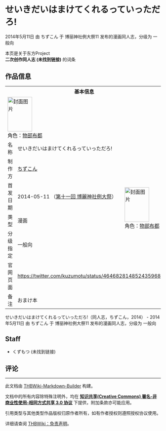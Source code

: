 # せいきだいはまけてくれるっていっただろ!

<!-- source html: G:\repos\THBWiki-Markdown-Builder\THBWikiMarkdown\Temp\main\0\03\ns0%3A%E3%81%9B%E3%81%84%E3%81%8D%E3%81%A0%E3%81%84%E3%81%AF%E3%81%BE%E3%81%91%E3%81%A6%E3%81%8F%E3%82%8C%E3%82%8B%E3%81%A3%E3%81%A6%E3%81%84%E3%81%A3%E3%81%9F%E3%81%A0%E3%82%8D%21.html -->

2014年5月11日 由 ちずこん 于 博丽神社例大祭11 发布的漫画同人志，分级为 一般向

本页是关于东方Project  
 **二次创作同人志 (未找到链接)** 的词条
## 作品信息

<table><tbody><tr><th colspan="3">基本信息</th></tr><tr><td class="cover-artwork-mobile" colspan="2"><a href="./文件-せいきだいはまけてくれるっていっただろ!封面.jpg.md" class="image" title="封面图片"><img alt="封面图片" src="https://upload.thwiki.cc/thumb/b/b3/%E3%81%9B%E3%81%84%E3%81%8D%E3%81%A0%E3%81%84%E3%81%AF%E3%81%BE%E3%81%91%E3%81%A6%E3%81%8F%E3%82%8C%E3%82%8B%E3%81%A3%E3%81%A6%E3%81%84%E3%81%A3%E3%81%9F%E3%81%A0%E3%82%8D%21%E5%B0%81%E9%9D%A2.jpg/79px-%E3%81%9B%E3%81%84%E3%81%8D%E3%81%A0%E3%81%84%E3%81%AF%E3%81%BE%E3%81%91%E3%81%A6%E3%81%8F%E3%82%8C%E3%82%8B%E3%81%A3%E3%81%A6%E3%81%84%E3%81%A3%E3%81%9F%E3%81%A0%E3%82%8D%21%E5%B0%81%E9%9D%A2.jpg" decoding="async" loading="lazy" width="79" height="112" srcset="https://upload.thwiki.cc/thumb/b/b3/%E3%81%9B%E3%81%84%E3%81%8D%E3%81%A0%E3%81%84%E3%81%AF%E3%81%BE%E3%81%91%E3%81%A6%E3%81%8F%E3%82%8C%E3%82%8B%E3%81%A3%E3%81%A6%E3%81%84%E3%81%A3%E3%81%9F%E3%81%A0%E3%82%8D%21%E5%B0%81%E9%9D%A2.jpg/119px-%E3%81%9B%E3%81%84%E3%81%8D%E3%81%A0%E3%81%84%E3%81%AF%E3%81%BE%E3%81%91%E3%81%A6%E3%81%8F%E3%82%8C%E3%82%8B%E3%81%A3%E3%81%A6%E3%81%84%E3%81%A3%E3%81%9F%E3%81%A0%E3%82%8D%21%E5%B0%81%E9%9D%A2.jpg 1.5x, https://upload.thwiki.cc/thumb/b/b3/%E3%81%9B%E3%81%84%E3%81%8D%E3%81%A0%E3%81%84%E3%81%AF%E3%81%BE%E3%81%91%E3%81%A6%E3%81%8F%E3%82%8C%E3%82%8B%E3%81%A3%E3%81%A6%E3%81%84%E3%81%A3%E3%81%9F%E3%81%A0%E3%82%8D%21%E5%B0%81%E9%9D%A2.jpg/159px-%E3%81%9B%E3%81%84%E3%81%8D%E3%81%A0%E3%81%84%E3%81%AF%E3%81%BE%E3%81%91%E3%81%A6%E3%81%8F%E3%82%8C%E3%82%8B%E3%81%A3%E3%81%A6%E3%81%84%E3%81%A3%E3%81%9F%E3%81%A0%E3%82%8D%21%E5%B0%81%E9%9D%A2.jpg 2x" data-file-width="273" data-file-height="384"></a><div class="cover-char">角色：<a href="./物部布都.md" title="物部布都">物部布都</a></div></td>
</tr><tr><td class="label">名称</td><td colspan="2"> せいきだいはまけてくれるっていっただろ! </td></tr><tr><td class="label">制作方</td><td><a href="./ちずこん.md" title="ちずこん">ちずこん</a></td><td class="cover-artwork" rowspan="4" style="min-width:112px;"><a href="./文件-せいきだいはまけてくれるっていっただろ!封面.jpg.md" class="image" title="封面图片"><img alt="封面图片" src="https://upload.thwiki.cc/thumb/b/b3/%E3%81%9B%E3%81%84%E3%81%8D%E3%81%A0%E3%81%84%E3%81%AF%E3%81%BE%E3%81%91%E3%81%A6%E3%81%8F%E3%82%8C%E3%82%8B%E3%81%A3%E3%81%A6%E3%81%84%E3%81%A3%E3%81%9F%E3%81%A0%E3%82%8D%21%E5%B0%81%E9%9D%A2.jpg/79px-%E3%81%9B%E3%81%84%E3%81%8D%E3%81%A0%E3%81%84%E3%81%AF%E3%81%BE%E3%81%91%E3%81%A6%E3%81%8F%E3%82%8C%E3%82%8B%E3%81%A3%E3%81%A6%E3%81%84%E3%81%A3%E3%81%9F%E3%81%A0%E3%82%8D%21%E5%B0%81%E9%9D%A2.jpg" decoding="async" loading="lazy" width="79" height="112" srcset="https://upload.thwiki.cc/thumb/b/b3/%E3%81%9B%E3%81%84%E3%81%8D%E3%81%A0%E3%81%84%E3%81%AF%E3%81%BE%E3%81%91%E3%81%A6%E3%81%8F%E3%82%8C%E3%82%8B%E3%81%A3%E3%81%A6%E3%81%84%E3%81%A3%E3%81%9F%E3%81%A0%E3%82%8D%21%E5%B0%81%E9%9D%A2.jpg/119px-%E3%81%9B%E3%81%84%E3%81%8D%E3%81%A0%E3%81%84%E3%81%AF%E3%81%BE%E3%81%91%E3%81%A6%E3%81%8F%E3%82%8C%E3%82%8B%E3%81%A3%E3%81%A6%E3%81%84%E3%81%A3%E3%81%9F%E3%81%A0%E3%82%8D%21%E5%B0%81%E9%9D%A2.jpg 1.5x, https://upload.thwiki.cc/thumb/b/b3/%E3%81%9B%E3%81%84%E3%81%8D%E3%81%A0%E3%81%84%E3%81%AF%E3%81%BE%E3%81%91%E3%81%A6%E3%81%8F%E3%82%8C%E3%82%8B%E3%81%A3%E3%81%A6%E3%81%84%E3%81%A3%E3%81%9F%E3%81%A0%E3%82%8D%21%E5%B0%81%E9%9D%A2.jpg/159px-%E3%81%9B%E3%81%84%E3%81%8D%E3%81%A0%E3%81%84%E3%81%AF%E3%81%BE%E3%81%91%E3%81%A6%E3%81%8F%E3%82%8C%E3%82%8B%E3%81%A3%E3%81%A6%E3%81%84%E3%81%A3%E3%81%9F%E3%81%A0%E3%82%8D%21%E5%B0%81%E9%9D%A2.jpg 2x" data-file-width="273" data-file-height="384"></a><div class="cover-char">角色：<a href="./物部布都.md" title="物部布都">物部布都</a></div></td>
</tr><tr><td class="label">首发日期</td><td>2014-05-11&#160;（<a href="/展会作品列表?e=%E5%8D%9A%E4%B8%BD%E7%A5%9E%E7%A4%BE%E4%BE%8B%E5%A4%A7%E7%A5%AD%2311">第十一回 博麗神社例大祭</a>）</td></tr><tr><td class="label">类型</td><td>漫画</td></tr><tr><td class="label">分级指定</td><td>一般向</td></tr>
<tr><td class="label">官网页面</td><td colspan="2"><a rel="nofollow" class="external free" href="https://twitter.com/kuzumotu/status/464682814852435968">https://twitter.com/kuzumotu/status/464682814852435968</a></td></tr><tr><td class="label">备注</td><td colspan="2">おまけ本</td></tr></tbody></table>

せいきだいはまけてくれるっていっただろ!（同人志，ちずこん，2014） - 2014年5月11日 由 ちずこん 于 博丽神社例大祭11 发布的漫画同人志，分级为 一般向
## Staff
- くずもつ (未找到链接)

## 评论




---

此文档由 [THBWiki-Markdown-Builder](https://github.com/Delsin-Yu/THBWiki-Markdown-Builder) 构建。

文档中的所有内容除特殊注明外，均在 [**知识共享(Creative Commons) 署名-非商业性使用-相同方式共享 3.0 协议**](https://creativecommons.org/licenses/by-sa/3.0/deed.zh-hans) 下提供，附加条款亦可能应用。

引用类型与其他类型作品版权归原作者所有，如有作者授权则遵照授权协议使用。

详细请查阅 [THBWiki：免责声明](https://thbwiki.cc/THBWiki:%E5%85%8D%E8%B4%A3%E5%A3%B0%E6%98%8E)。

